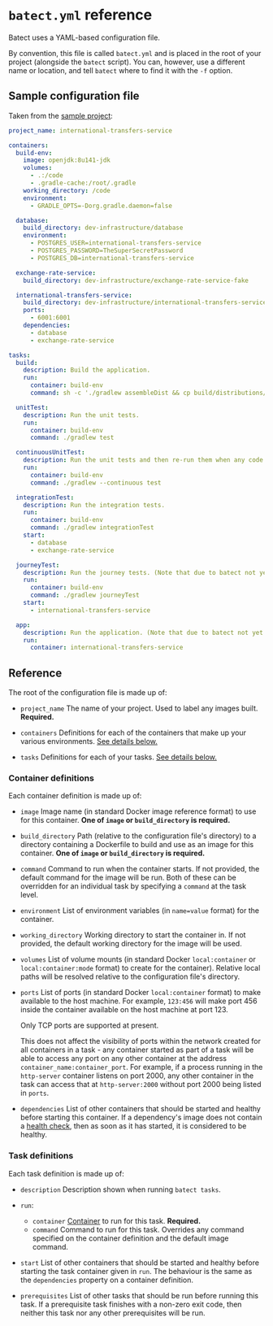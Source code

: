 # `batect.yml` reference

Batect uses a YAML-based configuration file.

By convention, this file is called `batect.yml` and is placed in the root of your project (alongside the `batect` script).
You can, however, use a different name or location, and tell `batect` where to find it with the `-f` option.

## Sample configuration file

Taken from the [sample project](https://github.com/charleskorn/batect-sample):

```yaml
project_name: international-transfers-service

containers:
  build-env:
    image: openjdk:8u141-jdk
    volumes:
      - .:/code
      - .gradle-cache:/root/.gradle
    working_directory: /code
    environment:
      - GRADLE_OPTS=-Dorg.gradle.daemon=false

  database:
    build_directory: dev-infrastructure/database
    environment:
      - POSTGRES_USER=international-transfers-service
      - POSTGRES_PASSWORD=TheSuperSecretPassword
      - POSTGRES_DB=international-transfers-service

  exchange-rate-service:
    build_directory: dev-infrastructure/exchange-rate-service-fake

  international-transfers-service:
    build_directory: dev-infrastructure/international-transfers-service
    ports:
      - 6001:6001
    dependencies:
      - database
      - exchange-rate-service

tasks:
  build:
    description: Build the application.
    run:
      container: build-env
      command: sh -c './gradlew assembleDist && cp build/distributions/international-transfers-service.zip dev-infrastructure/international-transfers-service/app.zip'

  unitTest:
    description: Run the unit tests.
    run:
      container: build-env
      command: ./gradlew test

  continuousUnitTest:
    description: Run the unit tests and then re-run them when any code changes are detected.
    run:
      container: build-env
      command: ./gradlew --continuous test

  integrationTest:
    description: Run the integration tests.
    run:
      container: build-env
      command: ./gradlew integrationTest
    start:
      - database
      - exchange-rate-service

  journeyTest:
    description: Run the journey tests. (Note that due to batect not yet supporting dependencies between tasks, you must run `batect run build` before running this task.)
    run:
      container: build-env
      command: ./gradlew journeyTest
    start:
      - international-transfers-service

  app:
    description: Run the application. (Note that due to batect not yet supporting dependencies between tasks, you must run `batect run build` before running this task.)
    run:
      container: international-transfers-service
```

## Reference

The root of the configuration file is made up of:

* `project_name` The name of your project. Used to label any images built. **Required.**

* `containers` Definitions for each of the containers that make up your various environments. [See details below.](#container-definitions)

* `tasks` Definitions for each of your tasks. [See details below.](#task-definitions)

### Container definitions

Each container definition is made up of:

* `image` Image name (in standard Docker image reference format) to use for this container. **One of `image` or `build_directory` is required.**

* `build_directory` Path (relative to the configuration file's directory) to a directory containing a Dockerfile to build and use as an image for
  this container. **One of `image` or `build_directory` is required.**

* `command` Command to run when the container starts. If not provided, the default command for the image will be run. Both of these can be overridden
  for an individual task by specifying a `command` at the task level.

* `environment` List of environment variables (in `name=value` format) for the container.

* `working_directory` Working directory to start the container in. If not provided, the default working directory for the image will be used.

* `volumes` List of volume mounts (in standard Docker `local:container` or `local:container:mode` format) to create for the container). Relative local
  paths will be resolved relative to the configuration file's directory.

* `ports` List of ports (in standard Docker `local:container` format) to make available to the host machine. For example, `123:456` will make port 456
  inside the container available on the host machine at port 123.

  Only TCP ports are supported at present.

  This does not affect the visibility of ports within the network created for all containers in a task - any container started as part of a task will be
  able to access any port on any other container at the address `container_name:container_port`. For example, if a process running in the `http-server`
  container listens on port 2000, any other container in the task can access that at `http-server:2000` without port 2000 being listed in `ports`.

* `dependencies` List of other containers that should be started and healthy before starting this container. If a dependency's image does not contain a
  [health check](https://docs.docker.com/engine/reference/builder/#healthcheck), then as soon as it has started, it is considered to be healthy.

### Task definitions

Each task definition is made up of:

* `description` Description shown when running `batect tasks`.

* `run`:
    * `container` [Container](#container-definitions) to run for this task. **Required.**
    * `command` Command to run for this task. Overrides any command specified on the container definition and the default image command.

* `start` List of other containers that should be started and healthy before starting the task container given in `run`. The behaviour is the same as the
  `dependencies` property on a container definition.

* `prerequisites` List of other tasks that should be run before running this task. If a prerequisite task finishes with a non-zero exit code, then neither
  this task nor any other prerequisites will be run.
